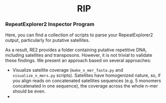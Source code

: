 # <center> RIP </center>
### RepeatExplorer2 Inspector Program

Here, you can find a collection of scripts to parse your RepeatExplorer2 output, particularly for putative satellites.

As a result, RE2 provides a folder containing putative repetitive DNA, including satellites and transposons. However, it is not trivial to validate these findings. We present an approach based on several approaches:

- Visualize satellite coverage (`make_n_mer_fasta.py` and `visualize_n_mers.py` scripts). Satellites have homogenized nature, 
so, if you align reads on concatenated satellites sequences (e.g. 5 monomers concatenated in one sequence), the coverage across 
the whole n-mer should be even. 
- 